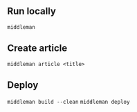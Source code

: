 ## Run locally
`middleman`

## Create article
`middleman article <title>`

## Deploy
`middleman build --clean`
`middleman deploy`
